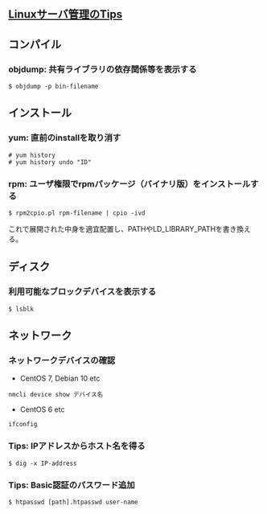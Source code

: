 ## [Linuxサーバ管理のTips](http://kodama.fubuki.info/wiki/wiki.cgi/Linux/server_tips?lang=jp)

## コンパイル
### objdump: 共有ライブラリの依存関係等を表示する
```
$ objdump -p bin-filename
```

## インストール
### yum: 直前のinstallを取り消す
```
# yum history
# yum history undo "ID"
```

### rpm: ユーザ権限でrpmパッケージ（バイナリ版）をインストールする
```
$ rpm2cpio.pl rpm-filename | cpio -ivd
```
これで展開された中身を適宜配置し、PATHやLD_LIBRARY_PATHを書き換える。<br>

## ディスク
### 利用可能なブロックデバイスを表示する
```
$ lsblk
```

## ネットワーク
### ネットワークデバイスの確認
* CentOS 7, Debian 10 etc
```
nmcli device show デバイス名
```

* CentOS 6 etc
```
ifconfig
```

### Tips: IPアドレスからホスト名を得る
```
$ dig -x IP-address
```

### Tips: Basic認証のパスワード追加
```
$ htpasswd [path].htpasswd user-name
```
